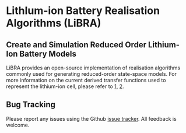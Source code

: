 # LithIum-ion Battery Realisation Algorithms (LiBRA)

## Create and Simulation Reduced Order Lithium-Ion Battery Models
LiBRA provides an open-source implementation of realisation algorithms commonly used for generating reduced-order state-space models.
For more information on the current derived transfer functions used to represent the lithium-ion cell, please refer to [1](https://doi.org/10.1016/j.enconman.2007.03.015), [2](https://doi.org/10.1016/j.jpowsour.2012.07.075).

## Bug Tracking

Please report any issues using the Github [issue tracker]. All feedback is welcome.

[issue tracker]: https://github.com/BradyPlanden/LiBRA/issues